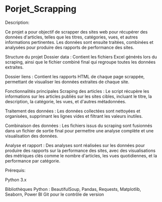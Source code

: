 # Porjet_Scrapping
Description:

Ce projet a pour objectif de scrapper des sites web pour récupérer des données d'articles, telles que les titres, catégories, vues, et autres informations pertinentes. Les données sont ensuite traitées, combinées et analysées pour produire des rapports de performance des sites.

Structure du projet
Dossier data :
Contient les fichiers Excel générés lors du scraping, ainsi que le fichier combiné final qui regroupe toutes les données extraites.

Dossier liens :
Contient les rapports HTML de chaque page scrappée, permettant de visualiser les données extraites de chaque site.

Fonctionnalités principales
Scraping des articles :
Le script récupère les informations sur les articles publiés sur les sites cibles, incluant le titre, la description, la catégorie, les vues, et d'autres métadonnées.

Traitement des données :
Les données collectées sont nettoyées et organisées, supprimant les lignes vides et filtrant les valeurs inutiles.

Combinaison des données :
Les fichiers issus du scraping sont fusionnés dans un fichier de sortie final pour permettre une analyse complète et une visualisation des données.

Analyse et rapport :
Des analyses sont réalisées sur les données pour produire des rapports sur la performance des sites, avec des visualisations des métriques clés comme le nombre d'articles, les vues quotidiennes, et la performance par catégorie.

Prérequis: 

Python 3.x

Bibliothèques Python : 
BeautifulSoup, Pandas, Requests, Matplotlib, Seaborn, Power BI
Git pour le contrôle de version


